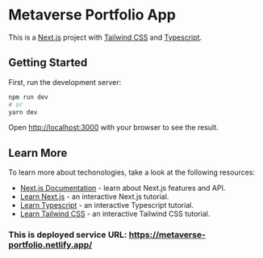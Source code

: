 # Metaverse Portfolio App

This is a [Next.js](https://nextjs.org/) project with [Tailwind CSS](https://tailwindcss.com/) and [Typescript](https://www.typescriptlang.org/).

## Getting Started

First, run the development server:

```bash
npm run dev
# or
yarn dev
```

Open [http://localhost:3000](http://localhost:3000) with your browser to see the result.

## Learn More

To learn more about techonologies, take a look at the following resources:

- [Next.js Documentation](https://nextjs.org/docs) - learn about Next.js features and API.
- [Learn Next.js](https://nextjs.org/learn) - an interactive Next.js tutorial.
- [Learn Typescript](https://www.typescriptlang.org/docs) - an interactive Typescript tutorial.
- [Learn Tailwind CSS](https://tailwindcss.com/docs) - an interactive Tailwind CSS tutorial.

### This is deployed service URL: https://metaverse-portfolio.netlify.app/
